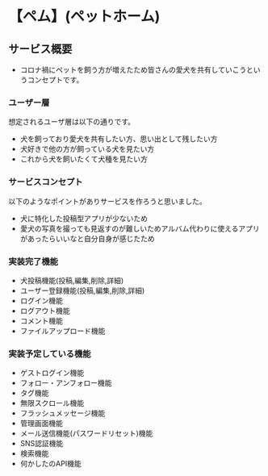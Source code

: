 # 【ペム】(ペットホーム)

## サービス概要
- コロナ禍にペットを飼う方が増えたため皆さんの愛犬を共有していこうというコンセプトです。
### ユーザー層
想定されるユーザ層は以下の通りです。
- 犬を飼っており愛犬を共有したい方、思い出として残したい方
- 犬好きで他の方が飼っている犬を見たい方
- これから犬を飼いたくて犬種を見たい方

### サービスコンセプト
以下のようなポイントがありサービスを作ろうと思いました。
- 犬に特化した投稿型アプリが少ないため
- 愛犬の写真を撮っても見返すのが難しいためアルバム代わりに使えるアプリがあったらいいなと自分自身が感じたため

### 実装完了機能
- 犬投稿機能(投稿,編集,削除,詳細)
- ユーザー登録機能(投稿,編集,削除,詳細)
- ログイン機能
- ログアウト機能
- コメント機能
- ファイルアップロード機能

### 実装予定している機能
- ゲストログイン機能
- フォロー・アンフォロー機能
- タグ機能
- 無限スクロール機能
- フラッシュメッセージ機能
- 管理画面機能
- メール送信機能(パスワードリセット)機能
- SNS認証機能
- 検索機能
- 何かしたのAPI機能
